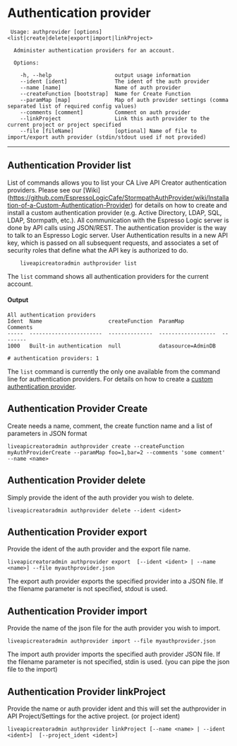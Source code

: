 # Authentication provider

```
 Usage: authprovider [options] <list|create|delete|export|import|linkProject>

  Administer authentication providers for an account.

  Options:

    -h, --help                    output usage information
    --ident [ident]               The ident of the auth provider
    --name [name]                 Name of auth provider
    --createFunction [bootstrap]  Name for Create Function
    --paramMap [map]              Map of auth provider settings (comma separated list of required config values)
    --comments [comment]          Comment on auth provider
    --linkProject                 Link this auth provider to the current project or project specified
    --file [fileName]       	  [optional] Name of file to import/export auth provider (stdin/stdout used if not provided)
```


***
## Authentication Provider list
List of commands allows you to list your CA Live API Creator authentication providers. Please see our [Wiki] (https://github.com/EspressoLogicCafe/StormpathAuthProvider/wiki/Installation-of-a-Custom-Authentication-Provider) for details on how to create and install a custom authentication provider (e.g. Active Directory, LDAP, SQL, LDAP, Stormpath, etc.). All communication with the Espresso Logic server is done by API calls using JSON/REST.  The authentication provider is the way to talk to an Espresso Logic server.  User Authentication results in a new API key, which is passed on all subsequent requests, and associates a set of security roles that define what the API key is authorized to do.

```
    liveapicreatoradmin authprovider list
```

The `list` command shows all authentication providers for the current account.

#### Output
    All authentication providers
    Ident  Name                     createFunction  ParamMap            Comments
    -----  -----------------------  --------------  ------------------  --------
    1000   Built-in authentication  null            datasource=AdminDB          
    
    # authentication providers: 1

The `list` command is currently the only one available from the command line for
authentication providers. For details on how to create a [custom authentication provider](http://ca-doc.espressologic.com/docs/logic-designer/security/authentication/custom-authentication-provider).

## Authentication Provider Create
Create needs a name, comment, the create function name and a list of parameters in JSON format 
```
liveapicreatoradmin authprovider create --createFunction myAuthProviderCreate --paramMap foo=1,bar=2 --comments 'some comment' --name <name>
```

## Authentication Provider delete
Simply provide the ident of the auth provider you wish to delete.
```
liveapicreatoradmin authprovider delete --ident <ident>
```

## Authentication Provider export
Provide the ident of the auth provider and the export file name.
```
liveapicreatoradmin authprovider export  [--ident <ident> | --name <name>] --file myauthprovider.json
```
The export auth provider exports the specified provider into a JSON file. If the filename parameter is not specified, stdout is used.

## Authentication Provider import
Provide the name of the json file for the auth provider you wish to import.
```
liveapicreatoradmin authprovider import --file myauthprovider.json
```
The import auth provider imports the specified auth provider JSON file. If the filename parameter is not specified, stdin is used. (you can pipe the json file to the import)

## Authentication Provider linkProject
Provide the name or auth provider ident and this will set the authprovider in API Project/Settings for the active project. (or project ident)
```
liveapicreatoradmin authprovider linkProject [--name <name> | --ident <ident>]  [--project_ident <ident>] 
```

